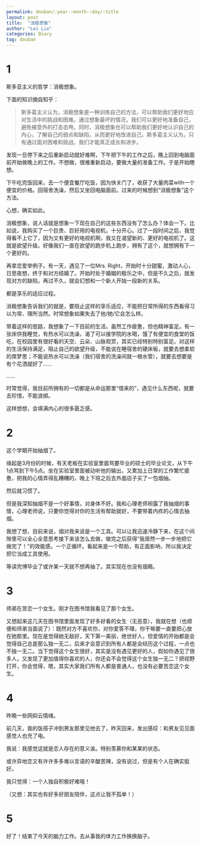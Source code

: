 ```yaml
---
permalink: douban/:year-:month-:day/:title
layout: post
title:  "消极想象"
author: "Lei Lie"
categories: Diary
tag: douban
---
```


# 1

斯多亚主义的哲学：消极想象。

下面的知识摘自知乎：

> 斯多葛主义认为，消极想象是一种训练自己的方法，可以帮助我们更好地应对生活中的挑战和困难。通过想象最坏的情况，我们可以更好地准备自己，避免被意外的打击击垮。同时，消极想象也可以帮助我们更好地认识自己的内心，了解自己的弱点和缺陷，从而更好地改进自己。斯多葛主义认为，只有通过面对困难和挑战，我们才能真正成长和进步。

发现一旦停下来之后重新启动就好难啊，下午把下午的工作之后，晚上回到电脑面前开始做晚上的工作。不想做，很难重新启动，要做大量的准备工作。于是开始瞎想。

下午吃完饭回来，去一个便宜餐厅吃饭，因为快关门了，收获了大量肉菜with一个便宜的价格。回宿舍洗澡，然后又坐回电脑面前。过来的时候想到“消极想象”这个方法。

心想，确实如此。

消极想象，说人话就是想象一下现在自己的这些东西没有了怎么办？体会一下。比如说，我购买了一个巨贵、巨好用的电视机，十分开心。过了一段时间之后，我觉得看不上它了，因为又有更好的电视机啊，我又在渴望新的、更好的电视机了。这就是欲望升级。好像我们一直在欲望的跑步机上跑步，拥有了这个，就想拥有下一个更好的。

再拿恋爱举例子。有一天，遇见了一位Mrs. Right，开始时十分甜蜜，激动人心，日思夜想，终于和对方结婚了。开始时处于婚姻的极乐之中，但是不久之后，就发现对方的缺陷，再过不久，就会幻想和一个新人开始一段新的关系。

都是享乐的适应过程。

消极想象告诉我们的就是，要阻止这样的享乐适应，不能把日常所得的东西看得习以为常、理所当然。时常想象如果失去了他/她/它会怎么样。

带着这样的思路，我想象了一下目前的生活。虽然工作疲惫，但也精神富足。有一张床供我睡觉，有热水可以洗澡，渴了可以接学院的水喝，饿了有便宜的食堂的饭吃，在校园里有很好看的天空、云朵、山脉观赏，其实已经特别特别富足。对这样的生活保持满足，阻止自己的欲望升级，不能说在睡宿舍的硬床板，就要去想柔软的席梦思；不能说热水可以洗澡（我们宿舍的洗澡间就一根水管），就要去想要是有个花洒就好了……

……

时常觉得，我目前所拥有的一切都是从命运那里“借来的”，遇见什么东西呢，就要去珍惜，不能浪掷。

这样想想，会填满内心的很多匮乏感。

# 2

这个学期开始抽烟了。

缘起是3月份的时候，有天老板在实验室里面骂要毕业的硕士的毕业论文，从下午1点骂到下午5点。坐在实验室里面被动听他的输出，又累加上日常的工作繁忙疲惫，把我的心情弄得乱糟糟的，晚上下班之后去外面店子买了一包烟抽。

然后就习惯了。

但是我深知抽烟不是一个好事情，对身体不好。我和心理老师袒露了我抽烟的事情，心理老师说，只要你觉得对你的生活有帮助就好，不要带着内疚的心情去抽烟。

我想了想，目前来说，烟对我来说是一个工具。可以让我迅速冷静下来，在这个间隙里可以全心全意思考接下来该怎么去做，做完之后获得“我居然一步一步地把它做完了！”的效能感。一个正循环。看起来是一个帮助，有正面影响，所以我决定把它当成工具使用。

等读完博毕业了或许某一天就不想再抽了。其实现在也没有烟瘾。

# 3

师弟在苦恋一个女生。刚才在图书馆我看见了那个女生。

又想起来这几天在图书馆里面发现了好多好看的女生（无恶意），我就在想（也顺便和师弟当面说了）：既然对方不喜欢你，对你爱答不理，你干嘛要一直要把心放在她那里。现在是觉得她无敌好，天下第一美丽，绝世好人，但爱情的开始都是会觉得自己总是那么独一无二，后来才会意识到所有人都是会经历这个过程，一点也不独一无二。当下觉得这个女生很好，其实是没有遇见更好的人，假如你遇见了很多人，又发现了更加值得你喜欢的人，你还会不会觉得这个女生独一无二？把视野打开，你会觉得，嗯，其实大家我们所有人都是普通人，也没有必要苦恋这个女生。

# 4

昨晚一些网抑云情绪。

前几天，我的饭搭子冲到男友那里见他去了，昨天回来，发出感叹：和男友见见面感觉人也充了电。

我说：我感觉这就是恋人存在的意义诶。特别羡慕你和某某的状态。

或许异地恋又有许许多多难以言语的辛酸苦辣，没有说过，但是有个人在确实挺好。

我只觉得：一个人独自积极好难哦！

（又想：其实也有好多好朋友陪伴，这点让我不孤单！）

# 5

好了！结束了今天的脑力工作。去从事我的体力工作换换脑子。